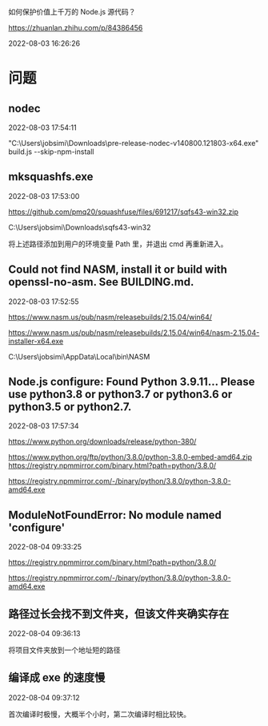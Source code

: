 如何保护价值上千万的 Node.js 源代码？

https://zhuanlan.zhihu.com/p/84386456

2022-08-03 16:26:26

# 问题

## nodec

2022-08-03 17:54:11

"C:\Users\jobsimi\Downloads\pre-release-nodec-v140800.121803-x64.exe" build.js --skip-npm-install

## mksquashfs.exe

2022-08-03 17:53:00

https://github.com/pmq20/squashfuse/files/691217/sqfs43-win32.zip

C:\Users\jobsimi\Downloads\sqfs43-win32

将上述路径添加到用户的环境变量 Path 里，并退出 cmd 再重新进入。

## Could not find NASM, install it or build with openssl-no-asm. See BUILDING.md.

2022-08-03 17:52:55

https://www.nasm.us/pub/nasm/releasebuilds/2.15.04/win64/

https://www.nasm.us/pub/nasm/releasebuilds/2.15.04/win64/nasm-2.15.04-installer-x64.exe

C:\Users\jobsimi\AppData\Local\bin\NASM

## Node.js configure: Found Python 3.9.11... Please use python3.8 or python3.7 or python3.6 or python3.5 or python2.7.

2022-08-03 17:57:34

https://www.python.org/downloads/release/python-380/

https://www.python.org/ftp/python/3.8.0/python-3.8.0-embed-amd64.zip
https://registry.npmmirror.com/binary.html?path=python/3.8.0/

https://registry.npmmirror.com/-/binary/python/3.8.0/python-3.8.0-amd64.exe

## ModuleNotFoundError: No module named 'configure'

2022-08-04 09:33:25

https://registry.npmmirror.com/binary.html?path=python/3.8.0/

https://registry.npmmirror.com/-/binary/python/3.8.0/python-3.8.0-amd64.exe

## 路径过长会找不到文件夹，但该文件夹确实存在

2022-08-04 09:36:13

将项目文件夹放到一个地址短的路径

## 编译成 exe 的速度慢

2022-08-04 09:37:12

首次编译时极慢，大概半个小时，第二次编译时相比较快。

